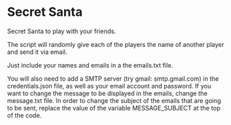 # Secret Santa
Secret Santa to play with your friends.

The script will randomly give each of the players the name of another player and send it via email.

Just include your names and emails in a the emails.txt file.

You will also need to add a SMTP server (try gmail: smtp.gmail.com) in the credentials.json file, as well as your email account and password.
If you want to change the message to be displayed in the emails, change the message.txt file. In order to change the subject of the emails that are going to be sent, replace the value of the variable MESSAGE_SUBJECT at the top of the code.
